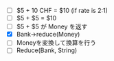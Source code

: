 - [ ] \$5 + 10 CHF = \$10 (if rate is 2:1)
- [ ] \$5 + \$5 = \$10
- [ ] \$5 + \$5 が Money を返す
- [x] Bank->reduce(Money)
- [ ] Moneyを変換して換算を行う
- [ ] Reduce(Bank, String)